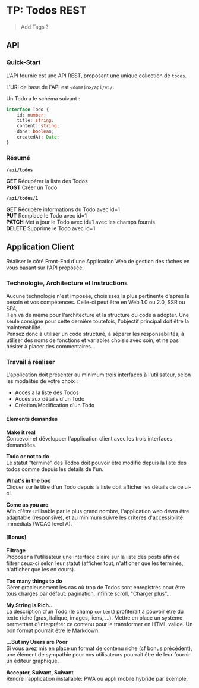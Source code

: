 # TP: Todos REST

> Add Tags ?

## API

### Quick-Start

L'API fournie est une API REST, proposant une unique collection de `todos`.

L'URI de base de l'API est `<domain>/api/v1/`.

Un Todo a le schéma suivant :
```typescript
interface Todo {
    id: number;
    title: string;
    content: string;
    done: boolean;
    createdAt: Date;
}
```

### Résumé

**`/api/todos`**

**GET** Récupérer la liste des Todos  
**POST** Créer un Todo

**`/api/todos/1`**

**GET** Récupère informations du Todo avec id=1  
**PUT** Remplace le Todo avec id=1  
**PATCH** Met à jour le Todo avec id=1 avec les champs fournis  
**DELETE** Supprime le Todo avec id=1  



## Application Client

Réaliser le côté Front-End d'une Application Web de gestion des tâches en vous basant sur l'API proposée.

### Technologie, Architecture et Instructions

Aucune technologie n'est imposée, choisissez la plus pertinente d'après le besoin et vos compétences. Celle-ci peut être en Web 1.0 ou 2.0, SSR ou SPA, ...  
Il en va de même pour l'architecture et la structure du code à adopter. Une seule consigne pour cette dernière toutefois, l'objectif principal doit être la maintenabilité.  
Pensez donc à utiliser un code structuré, à séparer les responsabilités, à utiliser des noms de fonctions et variables choisis avec soin, et ne pas hésiter à placer des commentaires...

### Travail à réaliser

L'application doit présenter au minimum trois interfaces à l'utilisateur, selon les modalités de votre choix :
- Accès à la liste des Todos
- Accès aux détails d'un Todo
- Création/Modification d'un Todo

#### Elements demandés

**Make it real**  
Concevoir et développer l'application client avec les trois interfaces demandées.

**Todo or not to do**  
Le statut "terminé" des Todos doit pouvoir être modifié depuis la liste des todos comme depuis les details de l'un.

**What's in the box**  
Cliquer sur le titre d'un Todo depuis la liste doit afficher les détails de celui-ci.

**Come as you are**  
Afin d'être utilisable par le plus grand nombre, l'application web devra être adaptable (responsive), et au minimum suivre les critères d'accessibilité immédiats (WCAG level A).

#### [Bonus]

**Filtrage**  
Proposer à l'utilisateur une interface claire sur la liste des posts afin de filtrer ceux-ci selon leur statut (afficher tout, n'afficher que les terminés, n'afficher que les en cours).

**Too many things to do**  
Gérer gracieusement les cas où trop de Todos sont enregistrés pour être tous chargés par défaut: pagination, infinite scroll, "Charger plus"...

**My String is Rich...**  
La description d'un Todo (le champ `content`) profiterait à pouvoir être du texte riche (gras, italique, images, liens, ...). Mettre en place un système permettant d'interpréter ce contenu pour le transformer en HTML valide. Un bon format pourrait être le Markdown.

**...But my Users are Poor**  
Si vous avez mis en place un format de contenu riche (cf bonus précédent), une élément de sympathie pour nos utilisateurs pourrait être de leur fournir un éditeur graphique.

**Accepter, Suivant, Suivant**  
Rendre l'application installable: PWA ou appli mobile hybride par exemple.